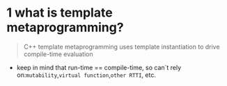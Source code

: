 # 1 what is template metaprogramming?

> C++ template metaprogramming uses template instantiation to  drive compile-time evaluation


- keep in mind that run-time == compile-time, so can\`t  rely on:`mutability`,`virtual function`,`other RTTI`, etc.
